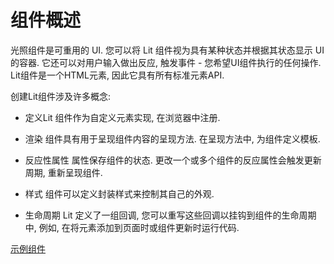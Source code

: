 # 组件概述

光照组件是可重用的 UI. 您可以将 Lit 组件视为具有某种状态并根据其状态显示 UI
的容器. 它还可以对用户输入做出反应, 触发事件 -
您希望UI组件执行的任何操作. Lit组件是一个HTML元素, 因此它具有所有标准元素API.

创建Lit组件涉及许多概念:

* 定义Lit 组件作为自定义元素实现, 在浏览器中注册.

* 渲染 组件具有用于呈现组件内容的呈现方法. 在呈现方法中, 为组件定义模板.

* 反应性属性
  属性保存组件的状态. 更改一个或多个组件的反应属性会触发更新周期, 重新呈现组件.

* 样式 组件可以定义封装样式来控制其自己的外观.

* 生命周期 Lit
  定义了一组回调, 您可以重写这些回调以挂钩到组件的生命周期中, 例如, 在将元素添加到页面时或组件更新时运行代码.

[示例组件](https://lit.dev/playground/#sample=docs/components/overview/simple-greeting)

